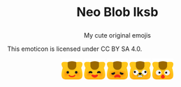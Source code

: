 <h1>
<p align="center">
Neo Blob Iksb
</p>
</h1>
<p align="center">
My cute original emojis
</p>

This emoticon is licensed under CC BY SA 4.0.

<p align="center">
<img width="48" height="48" src="./categories/neoblobiksb.svg"/>
<img width="48" height="48" src="./categories/emotions/neoblobiksb_smile.svg"/>
<img width="48" height="48" src="./categories/emotions/neoblobiksb_disappointed.svg"/>
<img width="48" height="48" src="./categories/emotions/neoblobiksb_gopher.svg"/>
<img width="48" height="48" src="./categories/emotions/neoblobiksb_flushed.svg"/>
</p>
